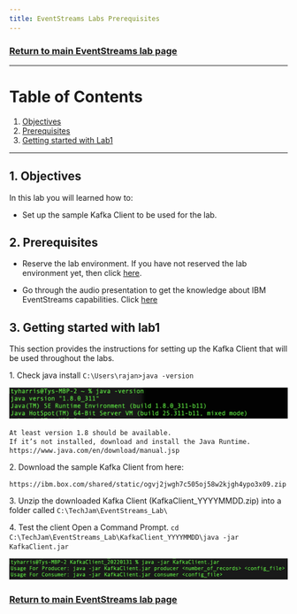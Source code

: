 ```yaml
---
title: EventStreams Labs Prerequisites
---
```


### [Return to main EventStreams lab page](../event-streams)

---

# Table of Contents
1. [Objectives](#objectives)
2. [Prerequisites](#prerequisites)
3. [Getting started with Lab1](#deploy)

---

## 1. Objectives <a name="objectives"></a>

In this lab you will learned how to:

-   Set up the sample Kafka Client to be used for the lab.


## 2. Prerequisites <a name="prerequisites"></a>

- Reserve the lab environment. If you have not reserved the lab environment yet, then click [here](https://techzone.ibm.com/collection/jam-in-a-box-for-the-integration-automation-cp4i/environments). 

- Go through the audio presentation to get the knowledge about IBM EventStreams capabilities. Click [here](https://ibm.box.com/s/326ddepzvqxu96fuw3m151vadjpyqcym) 


## 3. Getting started with lab1 <a name="deploy"></a>

This section provides the instructions for setting up the Kafka Client that will be used throughout the labs.

1\.	Check java install
    `C:\Users\rajan>java -version`

   ![](images/image-1.png)

    At least version 1.8 should be available.
    If it’s not installed, download and install the Java Runtime. https://www.java.com/en/download/manual.jsp

2\.	Download the sample Kafka Client from here:  

    https://ibm.box.com/shared/static/ogvj2jwgh7c505oj58w2kjgh4ypo3x09.zip 
     
3\.	Unzip the downloaded Kafka Client (KafkaClient_YYYYMMDD.zip) into a folder called 
    `C:\TechJam\EventStreams_Lab\`
    
4\.	Test the client
    Open a Command Prompt.
    `cd C:\TechJam\EventStreams_Lab\KafkaClient_YYYYMMDD\java -jar KafkaClient.jar`

   ![](images/image-2.png)

### [Return to main EventStreams lab page](../event-streams)
